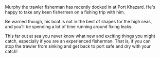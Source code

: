 Murphy the trawler fisherman has recently docked in at Port Khazard. He's happy to take any keen fishermen on a fishing trip with him.

Be warned though, his boat is not in the best of shapes for the high seas, and you'll be spending a lot of time running around fixing leaks.

This far out at sea you never know what new and exciting things you might catch, especially if you are an experienced fisherman. That is, if you can stop the trawler from sinking and get back to port safe and dry with your catch!
